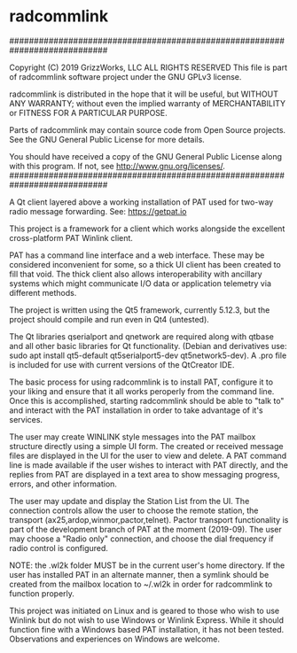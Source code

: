 # radcommlink
############################################################################

 Copyright (C) 2019 GrizzWorks, LLC
 ALL RIGHTS RESERVED
 This file is part of radcommlink software project under the GNU GPLv3
 license.

 radcommlink is distributed in the hope that it will be useful,
 but WITHOUT ANY WARRANTY; without even the implied warranty of
 MERCHANTABILITY or FITNESS FOR A PARTICULAR PURPOSE.

 Parts of radcommlink may contain source code from Open Source projects.
 See the GNU General Public License for more details.

 You should have received a copy of the GNU General Public License
 along with this program.  If not, see <http://www.gnu.org/licenses/>.
############################################################################

A Qt client layered above a working installation of PAT used for two-way radio message forwarding.  See: https://getpat.io

This project is a framework for a client which works alongside the excellent cross-platform PAT Winlink client.

PAT has a command line interface and a web interface.  These may be considered inconvenient for some, so a thick UI client has been created to fill that void.  The thick client also allows interoperability with ancillary systems which might communicate I/O data or application telemetry via different methods.

The project is written using the Qt5 framework, currently 5.12.3, but the project should compile and run even in Qt4 (untested).

The Qt libraries qserialport and qnetwork are required along with qtbase and all other basic libraries for Qt functionality. (Debian and derivatives use: sudo apt install qt5-default qt5serialport5-dev qt5network5-dev).  A .pro file is included for use with current versions of the QtCreator IDE.

The basic process for using radcommlink is to install PAT, configure it to your liking and ensure that it all works peroperly from the command line.  Once this is accomplished, starting radcommlink should be able to "talk to" and interact with the PAT installation in order to take advantage of it's services.

The user may create WINLINK style messages into the PAT mailbox structure directly using a simple UI form.  The created or received message files are displayed in the UI for the user to view and delete.  A PAT command line is made available if the user wishes to interact with PAT directly, and the replies from PAT are displayed in a text area to show messaging progress, errors, and other information.  

The user may update and display the Station List from the UI.  The connection controls allow the user to choose the remote station, the transport (ax25,ardop,winmor,pactor,telnet).  Pactor transport functionality is part of the development branch of PAT at the moment (2019-09). The user may choose a "Radio only" connection, and choose the dial frequency if radio control is configured.

NOTE: the .wl2k folder MUST be in the current user's home directory.  If the user has installed PAT in an alternate manner, then a symlink should be created from the mailbox location to ~/.wl2k in order for radcommlink to function properly.

This project was initiated on Linux and is geared to those who wish to use Winlink but do not wish to use Windows or Winlink Express.  While it should function fine with a Windows based PAT installation, it has not been tested.  Observations and experiences on Windows are welcome.
